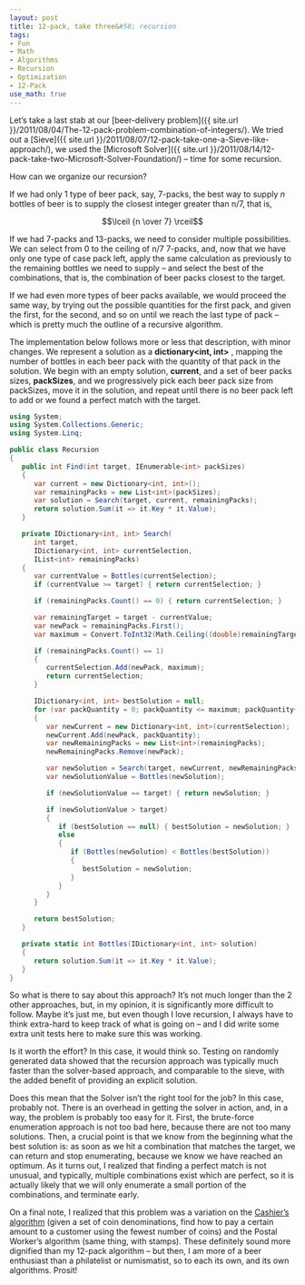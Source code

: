 ```yaml
---
layout: post
title: 12-pack, take three&#58; recursion
tags:
- Fun
- Math
- Algorithms
- Recursion
- Optimization
- 12-Pack
use_math: true
---
```


Let’s take a last stab at our [beer-delivery problem]({{ site.url }}/2011/08/04/The-12-pack-problem-combination-of-integers/). We tried out a [Sieve]({{ site.url }}/2011/08/07/12-pack-take-one-a-Sieve-like-approach/), we used the [Microsoft Solver]({{ site.url }}/2011/08/14/12-pack-take-two-Microsoft-Solver-Foundation/) – time for some recursion.  

How can we organize our recursion?   

If we had only 1 type of beer pack, say, 7-packs, the best way to supply <em>n</em> bottles of beer is to supply the closest integer greater than n/7, that is, 

$$\lceil {n \over 7} \rceil$$  

If we had 7-packs and 13-packs, we need to consider multiple possibilities. We can select from 0 to the ceiling of n/7 7-packs, and, now that we have only one type of case pack left, apply the same calculation as previously to the remaining bottles we need to supply – and select the best of the combinations, that is, the combination of beer packs closest to the target.  

If we had even more types of beer packs available, we would proceed the same way, by trying out the possible quantities for the first pack, and given the first, for the second, and so on until we reach the last type of pack – which is pretty much the outline of a recursive algorithm.  

<!--more-->

The implementation below follows more or less that description, with minor changes. We represent a solution as a **dictionary<int, int>** , mapping the number of bottles in each beer pack with the quantity of that pack in the solution. We begin with an empty solution, **current**, and a set of beer packs sizes, **packSizes**, and we progressively pick each beer pack size from packSizes, move it in the solution, and repeat until there is no beer pack left to add or we found a perfect match with the target.  

``` csharp
using System;
using System.Collections.Generic;
using System.Linq;

public class Recursion
{
   public int Find(int target, IEnumerable<int> packSizes)
   {
      var current = new Dictionary<int, int>();
      var remainingPacks = new List<int>(packSizes);
      var solution = Search(target, current, remainingPacks);
      return solution.Sum(it => it.Key * it.Value);
   }

   private IDictionary<int, int> Search(
      int target, 
      IDictionary<int, int> currentSelection, 
      IList<int> remainingPacks)
   {
      var currentValue = Bottles(currentSelection);
      if (currentValue >= target) { return currentSelection; }

      if (remainingPacks.Count() == 0) { return currentSelection; }

      var remainingTarget = target - currentValue;
      var newPack = remainingPacks.First();
      var maximum = Convert.ToInt32(Math.Ceiling((double)remainingTarget / (double)newPack));

      if (remainingPacks.Count() == 1)
      {
         currentSelection.Add(newPack, maximum);
         return currentSelection;
      }

      IDictionary<int, int> bestSolution = null;
      for (var packQuantity = 0; packQuantity <= maximum; packQuantity++)
      {
         var newCurrent = new Dictionary<int, int>(currentSelection);
         newCurrent.Add(newPack, packQuantity);
         var newRemainingPacks = new List<int>(remainingPacks);
         newRemainingPacks.Remove(newPack);

         var newSolution = Search(target, newCurrent, newRemainingPacks);
         var newSolutionValue = Bottles(newSolution);

         if (newSolutionValue == target) { return newSolution; }

         if (newSolutionValue > target)
         {
            if (bestSolution == null) { bestSolution = newSolution; }
            else
            {
               if (Bottles(newSolution) < Bottles(bestSolution))
               {
                  bestSolution = newSolution;
               }
            }
         }
      }

      return bestSolution;
   }

   private static int Bottles(IDictionary<int, int> solution)
   {
      return solution.Sum(it => it.Key * it.Value);
   }
}
``` 

So what is there to say about this approach? It’s not much longer than the 2 other approaches, but, in my opinion, it is significantly more difficult to follow. Maybe it’s just me, but even though I love recursion, I always have to think extra-hard to keep track of what is going on – and I did write some extra unit tests here to make sure this was working.

Is it worth the effort? In this case, it would think so. Testing on randomly generated data showed that the recursion approach was typically much faster than the solver-based approach, and comparable to the sieve, with the added benefit of providing an explicit solution.

Does this mean that the Solver isn’t the right tool for the job? In this case, probably not. There is an overhead in getting the solver in action, and, in a way, the problem is probably too easy for it. First, the brute-force enumeration approach is not too bad here, because there are not too many solutions. Then, a crucial point is that we know from the beginning what the best solution is: as soon as we hit a combination that matches the target, we can return and stop enumerating, because we know we have reached an optimum. As it turns out, I realized that finding a perfect match is not unusual, and typically, multiple combinations exist which are perfect, so it is actually likely that we will only enumerate a small portion of the combinations, and terminate early.

On a final note, I realized that this problem was a variation on the [Cashier’s algorithm](http://www.cs.princeton.edu/courses/archive/spring07/cos423/lectures/greed-dp.pdf) (given a set of coin denominations, find how to pay a certain amount to a customer using the fewest number of coins) and the Postal Worker’s algorithm (same thing, with stamps). These definitely sound more dignified than my 12-pack algorithm – but then, I am more of a beer enthusiast than a philatelist or numismatist, so to each its own, and its own algorithms. Prosit!

